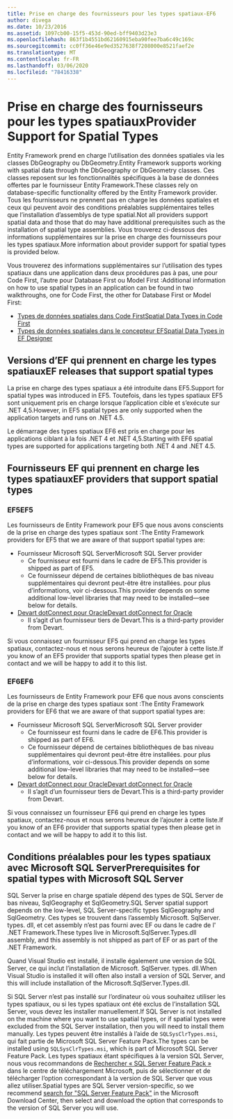```yaml
---
title: Prise en charge des fournisseurs pour les types spatiaux-EF6
author: divega
ms.date: 10/23/2016
ms.assetid: 1097cb00-15f5-453d-90ed-bff9403d23e3
ms.openlocfilehash: 863f1b4551bd62160915eba90fee7ba6c49c169c
ms.sourcegitcommit: cc0ff36e46e9ed3527638f7208000e8521faef2e
ms.translationtype: MT
ms.contentlocale: fr-FR
ms.lasthandoff: 03/06/2020
ms.locfileid: "78416338"
---
```

# <a name="provider-support-for-spatial-types"></a><span data-ttu-id="84702-102">Prise en charge des fournisseurs pour les types spatiaux</span><span class="sxs-lookup"><span data-stu-id="84702-102">Provider Support for Spatial Types</span></span>
<span data-ttu-id="84702-103">Entity Framework prend en charge l’utilisation des données spatiales via les classes DbGeography ou DbGeometry.</span><span class="sxs-lookup"><span data-stu-id="84702-103">Entity Framework supports working with spatial data through the DbGeography or DbGeometry classes.</span></span> <span data-ttu-id="84702-104">Ces classes reposent sur les fonctionnalités spécifiques à la base de données offertes par le fournisseur Entity Framework.</span><span class="sxs-lookup"><span data-stu-id="84702-104">These classes rely on database-specific functionality offered by the Entity Framework provider.</span></span> <span data-ttu-id="84702-105">Tous les fournisseurs ne prennent pas en charge les données spatiales et ceux qui peuvent avoir des conditions préalables supplémentaires telles que l’installation d’assemblys de type spatial.</span><span class="sxs-lookup"><span data-stu-id="84702-105">Not all providers support spatial data and those that do may have additional prerequisites such as the installation of spatial type assemblies.</span></span> <span data-ttu-id="84702-106">Vous trouverez ci-dessous des informations supplémentaires sur la prise en charge des fournisseurs pour les types spatiaux.</span><span class="sxs-lookup"><span data-stu-id="84702-106">More information about provider support for spatial types is provided below.</span></span>  

<span data-ttu-id="84702-107">Vous trouverez des informations supplémentaires sur l’utilisation des types spatiaux dans une application dans deux procédures pas à pas, une pour Code First, l’autre pour Database First ou Model First :</span><span class="sxs-lookup"><span data-stu-id="84702-107">Additional information on how to use spatial types in an application can be found in two walkthroughs, one for Code First, the other for Database First or Model First:</span></span>  

- [<span data-ttu-id="84702-108">Types de données spatiales dans Code First</span><span class="sxs-lookup"><span data-stu-id="84702-108">Spatial Data Types in Code First</span></span>](~/ef6/modeling/code-first/data-types/spatial.md)  
- [<span data-ttu-id="84702-109">Types de données spatiales dans le concepteur EF</span><span class="sxs-lookup"><span data-stu-id="84702-109">Spatial Data Types in EF Designer</span></span>](~/ef6/modeling/designer/data-types/spatial.md)  

## <a name="ef-releases-that-support-spatial-types"></a><span data-ttu-id="84702-110">Versions d’EF qui prennent en charge les types spatiaux</span><span class="sxs-lookup"><span data-stu-id="84702-110">EF releases that support spatial types</span></span>  

<span data-ttu-id="84702-111">La prise en charge des types spatiaux a été introduite dans EF5.</span><span class="sxs-lookup"><span data-stu-id="84702-111">Support for spatial types was introduced in EF5.</span></span> <span data-ttu-id="84702-112">Toutefois, dans les types spatiaux EF5 sont uniquement pris en charge lorsque l’application cible et s’exécute sur .NET 4,5.</span><span class="sxs-lookup"><span data-stu-id="84702-112">However, in EF5 spatial types are only supported when the application targets and runs on .NET 4.5.</span></span>  

<span data-ttu-id="84702-113">Le démarrage des types spatiaux EF6 est pris en charge pour les applications ciblant à la fois .NET 4 et .NET 4,5.</span><span class="sxs-lookup"><span data-stu-id="84702-113">Starting with EF6 spatial types are supported for applications targeting both .NET 4 and .NET 4.5.</span></span>  

## <a name="ef-providers-that-support-spatial-types"></a><span data-ttu-id="84702-114">Fournisseurs EF qui prennent en charge les types spatiaux</span><span class="sxs-lookup"><span data-stu-id="84702-114">EF providers that support spatial types</span></span>  

### <a name="ef5"></a><span data-ttu-id="84702-115">EF5</span><span class="sxs-lookup"><span data-stu-id="84702-115">EF5</span></span>  

<span data-ttu-id="84702-116">Les fournisseurs de Entity Framework pour EF5 que nous avons conscients de la prise en charge des types spatiaux sont :</span><span class="sxs-lookup"><span data-stu-id="84702-116">The Entity Framework providers for EF5 that we are aware of that support spatial types are:</span></span>  

- <span data-ttu-id="84702-117">Fournisseur Microsoft SQL Server</span><span class="sxs-lookup"><span data-stu-id="84702-117">Microsoft SQL Server provider</span></span>  
    - <span data-ttu-id="84702-118">Ce fournisseur est fourni dans le cadre de EF5.</span><span class="sxs-lookup"><span data-stu-id="84702-118">This provider is shipped as part of EF5.</span></span>  
    - <span data-ttu-id="84702-119">Ce fournisseur dépend de certaines bibliothèques de bas niveau supplémentaires qui devront peut-être être installées. pour plus d’informations, voir ci-dessous.</span><span class="sxs-lookup"><span data-stu-id="84702-119">This provider depends on some additional low-level libraries that may need to be installed—see below for details.</span></span>  
- [<span data-ttu-id="84702-120">Devart dotConnect pour Oracle</span><span class="sxs-lookup"><span data-stu-id="84702-120">Devart dotConnect for Oracle</span></span>](https://www.devart.com/dotconnect/oracle/)  
    - <span data-ttu-id="84702-121">Il s’agit d’un fournisseur tiers de Devart.</span><span class="sxs-lookup"><span data-stu-id="84702-121">This is a third-party provider from Devart.</span></span>  

<span data-ttu-id="84702-122">Si vous connaissez un fournisseur EF5 qui prend en charge les types spatiaux, contactez-nous et nous serons heureux de l’ajouter à cette liste.</span><span class="sxs-lookup"><span data-stu-id="84702-122">If you know of an EF5 provider that supports spatial types then please get in contact and we will be happy to add it to this list.</span></span>  

### <a name="ef6"></a><span data-ttu-id="84702-123">EF6</span><span class="sxs-lookup"><span data-stu-id="84702-123">EF6</span></span>  

<span data-ttu-id="84702-124">Les fournisseurs de Entity Framework pour EF6 que nous avons conscients de la prise en charge des types spatiaux sont :</span><span class="sxs-lookup"><span data-stu-id="84702-124">The Entity Framework providers for EF6 that we are aware of that support spatial types are:</span></span>  

- <span data-ttu-id="84702-125">Fournisseur Microsoft SQL Server</span><span class="sxs-lookup"><span data-stu-id="84702-125">Microsoft SQL Server provider</span></span>  
    - <span data-ttu-id="84702-126">Ce fournisseur est fourni dans le cadre de EF6.</span><span class="sxs-lookup"><span data-stu-id="84702-126">This provider is shipped as part of EF6.</span></span>  
    - <span data-ttu-id="84702-127">Ce fournisseur dépend de certaines bibliothèques de bas niveau supplémentaires qui devront peut-être être installées. pour plus d’informations, voir ci-dessous.</span><span class="sxs-lookup"><span data-stu-id="84702-127">This provider depends on some additional low-level libraries that may need to be installed—see below for details.</span></span>  
- [<span data-ttu-id="84702-128">Devart dotConnect pour Oracle</span><span class="sxs-lookup"><span data-stu-id="84702-128">Devart dotConnect for Oracle</span></span>](https://www.devart.com/dotconnect/oracle/)  
    - <span data-ttu-id="84702-129">Il s’agit d’un fournisseur tiers de Devart.</span><span class="sxs-lookup"><span data-stu-id="84702-129">This is a third-party provider from Devart.</span></span>  

<span data-ttu-id="84702-130">Si vous connaissez un fournisseur EF6 qui prend en charge les types spatiaux, contactez-nous et nous serons heureux de l’ajouter à cette liste.</span><span class="sxs-lookup"><span data-stu-id="84702-130">If you know of an EF6 provider that supports spatial types then please get in contact and we will be happy to add it to this list.</span></span>  

## <a name="prerequisites-for-spatial-types-with-microsoft-sql-server"></a><span data-ttu-id="84702-131">Conditions préalables pour les types spatiaux avec Microsoft SQL Server</span><span class="sxs-lookup"><span data-stu-id="84702-131">Prerequisites for spatial types with Microsoft SQL Server</span></span>  

<span data-ttu-id="84702-132">SQL Server la prise en charge spatiale dépend des types de SQL Server de bas niveau, SqlGeography et SqlGeometry.</span><span class="sxs-lookup"><span data-stu-id="84702-132">SQL Server spatial support depends on the low-level, SQL Server-specific types SqlGeography and SqlGeometry.</span></span> <span data-ttu-id="84702-133">Ces types se trouvent dans l’assembly Microsoft. SqlServer. types. dll, et cet assembly n’est pas fourni avec EF ou dans le cadre de l' .NET Framework.</span><span class="sxs-lookup"><span data-stu-id="84702-133">These types live in Microsoft.SqlServer.Types.dll assembly, and this assembly is not shipped as part of EF or as part of the .NET Framework.</span></span>  

<span data-ttu-id="84702-134">Quand Visual Studio est installé, il installe également une version de SQL Server, ce qui inclut l’installation de Microsoft. SqlServer. types. dll.</span><span class="sxs-lookup"><span data-stu-id="84702-134">When Visual Studio is installed it will often also install a version of SQL Server, and this will include installation of the Microsoft.SqlServer.Types.dll.</span></span>  

<span data-ttu-id="84702-135">Si SQL Server n’est pas installé sur l’ordinateur où vous souhaitez utiliser les types spatiaux, ou si les types spatiaux ont été exclus de l’installation SQL Server, vous devez les installer manuellement.</span><span class="sxs-lookup"><span data-stu-id="84702-135">If SQL Server is not installed on the machine where you want to use spatial types, or if spatial types were excluded from the SQL Server installation, then you will need to install them manually.</span></span> <span data-ttu-id="84702-136">Les types peuvent être installés à l’aide de `SQLSysClrTypes.msi`, qui fait partie de Microsoft SQL Server Feature Pack.</span><span class="sxs-lookup"><span data-stu-id="84702-136">The types can be installed using `SQLSysClrTypes.msi`, which is part of Microsoft SQL Server Feature Pack.</span></span> <span data-ttu-id="84702-137">Les types spatiaux étant spécifiques à la version SQL Server, nous vous recommandons de [Rechercher « SQL Server Feature Pack »](https://www.microsoft.com/search/result.aspx?q=sql+server+feature+pack) dans le centre de téléchargement Microsoft, puis de sélectionner et de télécharger l’option correspondant à la version de SQL Server que vous allez utiliser.</span><span class="sxs-lookup"><span data-stu-id="84702-137">Spatial types are SQL Server version-specific, so we recommend [search for "SQL Server Feature Pack"](https://www.microsoft.com/search/result.aspx?q=sql+server+feature+pack) in the Microsoft Download Center, then select and download the option that corresponds to the version of SQL Server you will use.</span></span>
